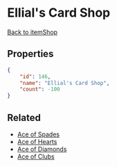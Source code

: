# Ellial's Card Shop

<no description available>

[Back to itemShop](../item-shops.md)

## Properties

```json
{
    "id": 146,
    "name": "Ellial's Card Shop",
    "count": -100
}
```

## Related

- [Ace of Spades](../items/3970-ace-of-spades.md)
- [Ace of Hearts](../items/3971-ace-of-hearts.md)
- [Ace of Diamonds](../items/3972-ace-of-diamonds.md)
- [Ace of Clubs](../items/3973-ace-of-clubs.md)

